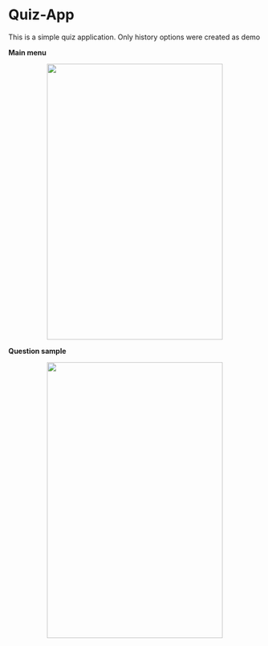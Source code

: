 # Quiz-App
This is a simple quiz application.
Only history options were created as demo

<b>Main menu</b>
<p align= "center">
  <img src="https://user-images.githubusercontent.com/117646017/201483984-dfeb7814-3f43-4734-8776-fb574f34ae89.jpg" width="350" height="550"/>
</p>

<b>Question sample</b>
<p align= "center">
  <img src="https://user-images.githubusercontent.com/117646017/201483955-f79afd9a-4fed-4c9f-ae4d-e4ec26a5b3c8.jpg" width="350" height="550"/>
</p>

